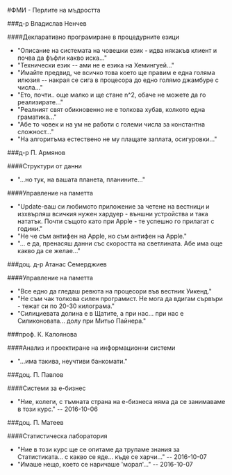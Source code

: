 #ФМИ - Перлите на мъдростта

###д-р Владислав Ненчев

####Декларативно програмиране в процедурните езици

* "Описание на системата на човешки език - идва някакъв клиент и почва да фъфли какво иска..."
* "Технически език -- ами не е езика на Хемингуей..."
* "Имайте предвид, че всичко това което ще правим е една голяма илюзия -- накрая се сига в процесора до едно голямо джамбуре с числа..."
* "Ето, почти.. още малко и ще стане n^2, обаче не можете да го реализирате..."
* "Реалният свят обикновенно не е толкова хубав, колкото една граматика..."
* "Абе то човек и на ум не работи с големи числа за константна сложност..."
* "На алгоритъма естествено не му плащате заплата, осигуровки..."

###д-р П. Армянов

####Структури от данни

* "...но тук, на вашата планета, планините..."

####Управление на паметта

* "Update-ваш си любимото приложение за четене на вестници и изхвърляш всичкия нужен хардуер - външни устройства и така нататък. Почти същото като при Apple - те успешно го прилагат с години."
* "Не че съм антифен на Apple, но съм антифен на Apple."
* "... е да, пренасяш данни със скоростта на светлината. Абе има още какво да се желае..."

###доц. д-р Атанас Семерджиев

####Управление на паметта

* "Все едно да гледаш ревюта на процесори във вестник Уикенд."
* "Не съм чак толкова силен програмист. Не мога да вдигам сървъри - тежат си по 20-30 килограма."
* "Силициевата долина е в Щатите, а при нас... при нас е Силиконовата... долу при Митьо Пайнера."

###проф. К. Калоянова

####Анализ и проектиране на информационни системи

* "...има такива, неучтиви банкомати."

###доц. П. Павлов

####Системи за е-бизнес

* "Ние, колеги, с тъмната страна на е-бизнеса няма да се занимаваме в този курс." -- 2016-10-06

###доц. П. Матеев

####Статистическа лаборатория

* "Ние в този курс ще се опитаме да трупаме знания за Статистиката... с какво се яде... къде се харчи..." -- 2016-10-07
* "Имаше нещо, което се наричаше 'морал'..." -- 2016-10-07

